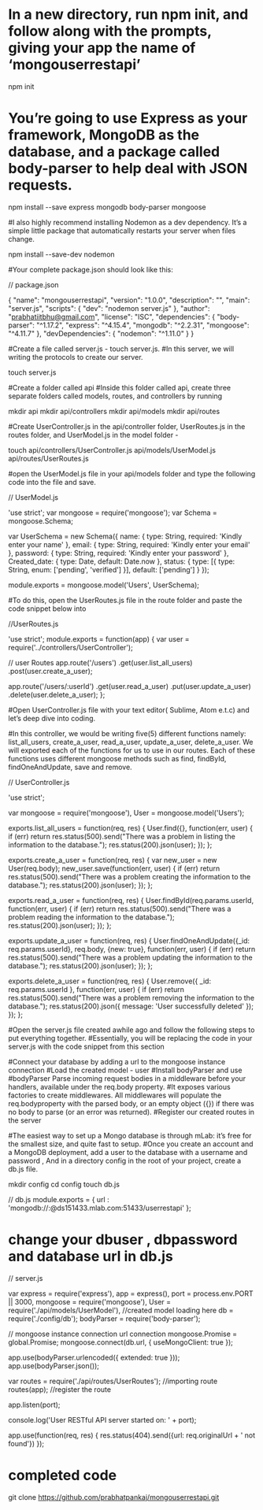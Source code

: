 
# In a new directory, run npm init, and follow along with the prompts, giving your app the name of ‘mongouserrestapi’ 

npm init

# You’re going to use Express as your framework, MongoDB as the database, and a package called body-parser to help deal with JSON requests.

npm install --save express mongodb body-parser mongoose

#I also highly recommend installing Nodemon as a dev dependency. It’s a simple little package that automatically restarts your server when files change.

npm install --save-dev nodemon

#Your complete package.json should look like this:

// package.json

{
  "name": "mongouserrestapi",
  "version": "1.0.0",
  "description": "",
  "main": "server.js",
  "scripts": {
    "dev": "nodemon server.js"
  },
  "author": "prabhatiitbhu@gmail.com",
  "license": "ISC",
  "dependencies": {
    "body-parser": "^1.17.2",
    "express": "^4.15.4",
    "mongodb": "^2.2.31",
    "mongoose": "^4.11.7"
  },
  "devDependencies": {
    "nodemon": "^1.11.0"
  }
}

#Create a file called server.js - touch server.js.
#In this server, we will writing the protocols to create our server.

touch server.js

#Create a folder called api 
#Inside this folder called api, create three separate folders called models, routes, and controllers by running 

mkdir api
mkdir api/controllers 
mkdir api/models 
mkdir api/routes

#Create UserController.js in the api/controller folder, UserRoutes.js in the routes folder, and UserModel.js in the model folder - 

touch api/controllers/UserController.js api/models/UserModel.js api/routes/UserRoutes.js

#open the UserModel.js file in your api/models folder and type the following code into the file and save.

// UserModel.js

'use strict';
var mongoose = require('mongoose');
var Schema = mongoose.Schema;


var UserSchema = new Schema({
  name: {
    type: String,
    required: 'Kindly enter your name'
  },
  email: {
    type: String,
    required: 'Kindly enter your email'
  },
  password: {
    type: String,
    required: 'Kindly enter your password'
  },
  Created_date: {
    type: Date,
    default: Date.now
  },
  status: {
    type: [{
      type: String,
      enum: ['pending', 'verified']
    }],
    default: ['pending']
  }
});

module.exports = mongoose.model('Users', UserSchema);

#To do this, open the UserRoutes.js file in the route folder and paste the code snippet below into

//UserRoutes.js

'use strict';
module.exports = function(app) {
  var user = require('../controllers/UserController');

  // user Routes
  app.route('/users')
    .get(user.list_all_users)
    .post(user.create_a_user);


  app.route('/users/:userId')
    .get(user.read_a_user)
    .put(user.update_a_user)
    .delete(user.delete_a_user);
};

#Open UserController.js file with your text editor( Sublime, Atom e.t.c) and let’s deep dive into coding.

#In this controller, we would be writing five(5) different functions namely: list_all_users, create_a_user, read_a_user, update_a_user, delete_a_user. We will exported each of the functions for us to use in our routes.
Each of these functions uses different mongoose methods such as find, findById, findOneAndUpdate, save and remove.

// UserController.js

'use strict';

var mongoose = require('mongoose'),
  User = mongoose.model('Users');

exports.list_all_users = function(req, res) {
  User.find({}, function(err, user) {
    if (err)
      return res.status(500).send("There was a problem in listing the information to the database.");
    res.status(200).json(user);
  });
};

exports.create_a_user = function(req, res) {
  var new_user = new User(req.body);
  new_user.save(function(err, user) {
    if (err)
      return res.status(500).send("There was a problem creating the information to the database.");
    res.status(200).json(user);
  });
};

exports.read_a_user = function(req, res) {
  User.findById(req.params.userId, function(err, user) {
    if (err)
      return res.status(500).send("There was a problem reading the information to the database.");
    res.status(200).json(user);
  });
};

exports.update_a_user = function(req, res) {
  User.findOneAndUpdate({_id: req.params.userId}, req.body, {new: true}, function(err, user) {
    if (err)
      return res.status(500).send("There was a problem updating the information to the database.");
    res.status(200).json(user);
  });
};

exports.delete_a_user = function(req, res) {
  User.remove({
    _id: req.params.userId
  }, function(err, user) {
    if (err)
      return res.status(500).send("There was a problem removing the information to the database.");
    res.status(200).json({ message: 'User successfully deleted' });
  });
};



#Open the server.js file created awhile ago and follow the following steps to put everything together.
#Essentially, you will be replacing the code in your server.js with the code snippet from this section

#Connect your database by adding a url to the mongoose instance connection
#Load the created model - user
#Install bodyParser and use
#bodyParser Parse incoming request bodies in a middleware before your handlers, available under the req.body property.
#It exposes various factories to create middlewares. All middlewares will populate the req.bodyproperty with the parsed body, or an empty object ({}) if there was no body to parse (or an error was returned).
#Register our created routes in the server

#The easiest way to set up a Mongo database is through mLab: it’s free for the smallest size, and quite fast to setup.
#Once you create an account and a MongoDB deployment, add a user to the database with a username and password , And in a directory config in the root of your project, create a db.js file.

mkdir config 
cd config
touch db.js

// db.js
module.exports = {
  url : 'mongodb://<dbuser>:<dbpassword>@ds151433.mlab.com:51433/userrestapi'
};

#  change your dbuser , dbpassword and database url in db.js 


// server.js

var express = require('express'),
  app = express(),
  port = process.env.PORT || 3000,
  mongoose = require('mongoose'),
  User = require('./api/models/UserModel'), //created model loading here
  db = require('./config/db');
  bodyParser = require('body-parser');
  
// mongoose instance connection url connection
mongoose.Promise = global.Promise;
mongoose.connect(db.url, { useMongoClient: true });


app.use(bodyParser.urlencoded({ extended: true }));
app.use(bodyParser.json());


var routes = require('./api/routes/UserRoutes'); //importing route
routes(app); //register the route

app.listen(port);

console.log('User RESTful API server started on: ' + port);

app.use(function(req, res) {
  res.status(404).send({url: req.originalUrl + ' not found'})
});

# completed code 

git clone https://github.com/prabhatpankaj/mongouserrestapi.git


